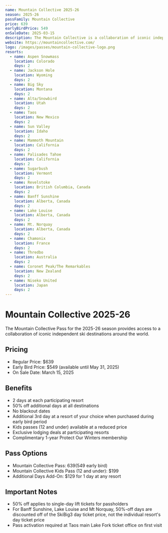 ```yaml
---
name: Mountain Collective 2025-26
season: 2025-26
passFamily: Mountain Collective
price: 639
earlyBirdPrice: 549
onSaleDate: 2025-03-15
description: The Mountain Collective is a collaboration of iconic independent ski destinations offering shared access to premier mountain resorts.
website: https://mountaincollective.com/
logo: /images/passes/mountain-collective-logo.png
resorts:
  - name: Aspen Snowmass
    location: Colorado
    days: 2
  - name: Jackson Hole
    location: Wyoming
    days: 2
  - name: Big Sky
    location: Montana
    days: 2
  - name: Alta/Snowbird
    location: Utah
    days: 2
  - name: Taos
    location: New Mexico
    days: 2
  - name: Sun Valley
    location: Idaho
    days: 2
  - name: Mammoth Mountain
    location: California
    days: 2
  - name: Palisades Tahoe
    location: California
    days: 2
  - name: Sugarbush
    location: Vermont
    days: 2
  - name: Revelstoke
    location: British Columbia, Canada
    days: 2
  - name: Banff Sunshine
    location: Alberta, Canada
    days: 2
  - name: Lake Louise
    location: Alberta, Canada
    days: 2
  - name: Mt. Norquay
    location: Alberta, Canada
    days: 2
  - name: Chamonix
    location: France
    days: 2
  - name: Thredbo
    location: Australia
    days: 2
  - name: Coronet Peak/The Remarkables
    location: New Zealand
    days: 2
  - name: Niseko United
    location: Japan
    days: 2
---
```


# Mountain Collective 2025-26

The Mountain Collective Pass for the 2025-26 season provides access to a collaboration of iconic independent ski destinations around the world.

## Pricing

- Regular Price: $639
- Early Bird Price: $549 (available until May 31, 2025)
- On Sale Date: March 15, 2025

## Benefits

- 2 days at each participating resort
- 50% off additional days at all destinations
- No blackout dates
- Additional 3rd day at a resort of your choice when purchased during early bird period
- Kids passes (12 and under) available at a reduced price
- Exclusive lodging deals at participating resorts
- Complimentary 1-year Protect Our Winters membership

## Pass Options

- Mountain Collective Pass: $639 ($549 early bird)
- Mountain Collective Kids Pass (12 and under): $199
- Additional Days Add-On: $129 for 1 day at any resort

## Important Notes

- 50% off applies to single-day lift tickets for passholders
- For Banff Sunshine, Lake Louise and Mt Norquay, 50%-off days are discounted off of the SkiBig3 day ticket price, not the individual resort's day ticket price
- Pass activation required at Taos main Lake Fork ticket office on first visit

